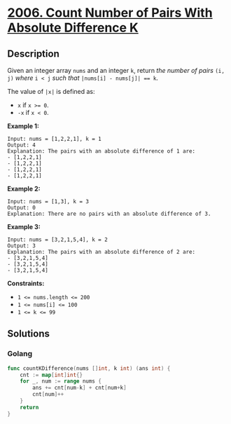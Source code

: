# [2006. Count Number of Pairs With Absolute Difference K](https://leetcode-cn.com/problems/count-number-of-pairs-with-absolute-difference-k/)



## Description


Given an integer array `nums` and an integer `k`, return *the number of pairs* `(i, j)` *where* `i < j` *such that* `|nums[i] - nums[j]| == k`.

The value of `|x|` is defined as:

- `x` if `x >= 0`.
- `-x` if `x < 0`.

 

**Example 1:**

```
Input: nums = [1,2,2,1], k = 1
Output: 4
Explanation: The pairs with an absolute difference of 1 are:
- [1,2,2,1]
- [1,2,2,1]
- [1,2,2,1]
- [1,2,2,1]
```

**Example 2:**

```
Input: nums = [1,3], k = 3
Output: 0
Explanation: There are no pairs with an absolute difference of 3.
```

**Example 3:**

```
Input: nums = [3,2,1,5,4], k = 2
Output: 3
Explanation: The pairs with an absolute difference of 2 are:
- [3,2,1,5,4]
- [3,2,1,5,4]
- [3,2,1,5,4]
```

 

**Constraints:**

- `1 <= nums.length <= 200`
- `1 <= nums[i] <= 100`
- `1 <= k <= 99`







## Solutions



<!-- tabs:start -->

### **Golang**

```go
func countKDifference(nums []int, k int) (ans int) {
    cnt := map[int]int{}
    for _, num := range nums {
        ans += cnt[num-k] + cnt[num+k]
        cnt[num]++
    }
    return
}
```



<!-- tabs:end -->
